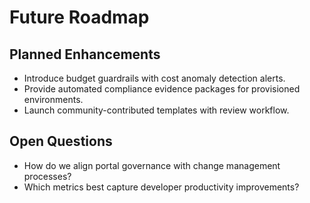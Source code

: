 # Future Roadmap

## Planned Enhancements
- Introduce budget guardrails with cost anomaly detection alerts.
- Provide automated compliance evidence packages for provisioned environments.
- Launch community-contributed templates with review workflow.

## Open Questions
- How do we align portal governance with change management processes?
- Which metrics best capture developer productivity improvements?
